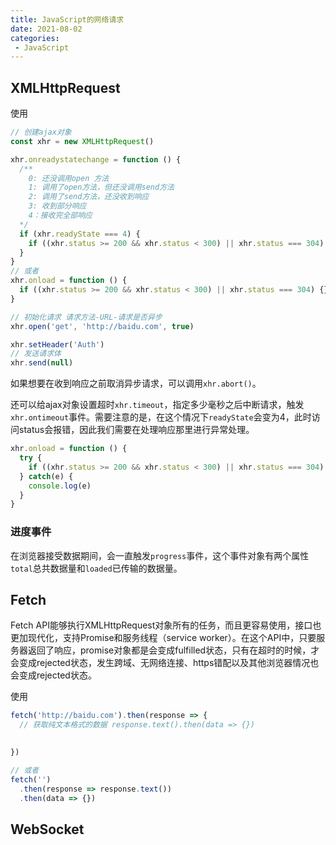 ```yaml
---
title: JavaScript的网络请求
date: 2021-08-02
categories:
 - JavaScript
---
```


## XMLHttpRequest

使用
```javascript
// 创建ajax对象
const xhr = new XMLHttpRequest()

xhr.onreadystatechange = function () {
  /**
    0: 还没调用open 方法
    1: 调用了open方法，但还没调用send方法
    2: 调用了send方法，还没收到响应
    3: 收到部分响应
    4：接收完全部响应
  */
  if (xhr.readyState === 4) {
    if ((xhr.status >= 200 && xhr.status < 300) || xhr.status === 304) {} 
  }
}
// 或者
xhr.onload = function () {
  if ((xhr.status >= 200 && xhr.status < 300) || xhr.status === 304) {} 
}

// 初始化请求 请求方法-URL-请求是否异步
xhr.open('get', 'http://baidu.com', true)

xhr.setHeader('Auth')
// 发送请求体
xhr.send(null)
```

如果想要在收到响应之前取消异步请求，可以调用`xhr.abort()`。

还可以给ajax对象设置超时`xhr.timeout`，指定多少毫秒之后中断请求，触发`xhr.ontimeout`事件。需要注意的是，在这个情况下`readyState`会变为4，此时访问status会报错，因此我们需要在处理响应那里进行异常处理。
```javascript
xhr.onload = function () {
  try {
    if ((xhr.status >= 200 && xhr.status < 300) || xhr.status === 304) {} 
  } catch(e) {
    console.log(e)
  }
}
```

### 进度事件
在浏览器接受数据期间，会一直触发`progress`事件，这个事件对象有两个属性`total`总共数据量和`loaded`已传输的数据量。

## Fetch
Fetch API能够执行XMLHttpRequest对象所有的任务，而且更容易使用，接口也更加现代化，支持Promise和服务线程（service worker）。在这个API中，只要服务器返回了响应，promise对象都是会变成fulfilled状态，只有在超时的时候，才会变成rejected状态，发生跨域、无网络连接、https错配以及其他浏览器情况也会变成rejected状态。

使用
```javascript
fetch('http://baidu.com').then(response => {
  // 获取纯文本格式的数据 response.text().then(data => {})

  
})

// 或者
fetch('')
  .then(response => response.text())
  .then(data => {})
```
## WebSocket